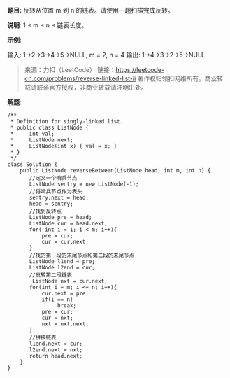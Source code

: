 **题目:**
反转从位置 m 到 n 的链表。请使用一趟扫描完成反转。

**说明**:
1 ≤ m ≤ n ≤ 链表长度。

**示例**:

输入: 1->2->3->4->5->NULL, m = 2, n = 4
输出: 1->4->3->2->5->NULL

> 来源：力扣（LeetCode）
链接：https://leetcode-cn.com/problems/reverse-linked-list-ii
著作权归领扣网络所有。商业转载请联系官方授权，非商业转载请注明出处。

**解题:**
```
/**
 * Definition for singly-linked list.
 * public class ListNode {
 *     int val;
 *     ListNode next;
 *     ListNode(int x) { val = x; }
 * }
 */
class Solution {
    public ListNode reverseBetween(ListNode head, int m, int n) {
       //定义一个哨兵节点
       ListNode sentry = new ListNode(-1);
       //将哨兵节点作为表头
       sentry.next = head;
       head = sentry;
       //找到反转点
       ListNode pre = head;
       ListNode cur = head.next;
       for( int i = 1; i < m; i++){
           pre = cur;
           cur = cur.next;
       }
       //找的第一段的末尾节点和第二段的末尾节点
       ListNode l1end = pre;
       ListNode l2end = cur;
       //反转第二段链表
        ListNode nxt = cur.next;
       for(int i = m; i <= n; i++){
           cur.next = pre;
           if(i == n)
                break;
           pre = cur;
           cur = nxt;
           nxt = nxt.next;
       }
       //拼接链表
       l1end.next = cur;
       l2end.next = nxt;
       return head.next;
    }
}
```